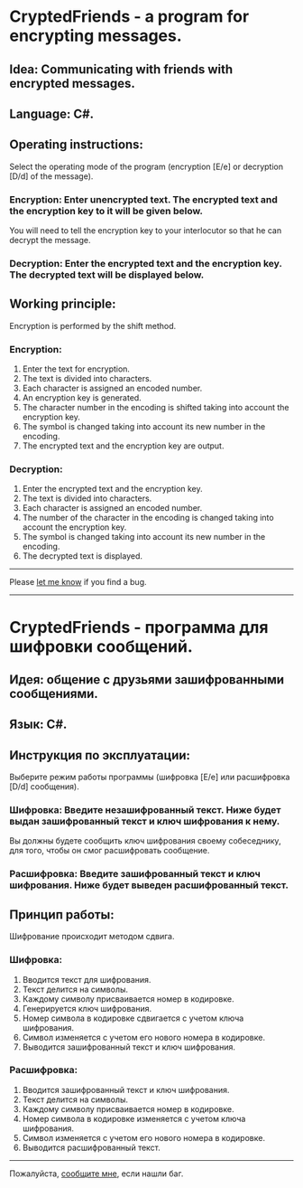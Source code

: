 # CryptedFriends - a program for encrypting messages.

## Idea: Communicating with friends with encrypted messages.

## Language: C#.

## Operating instructions:

Select the operating mode of the program (encryption [E/e] or decryption [D/d] of the message). 

### Encryption: Enter unencrypted text. The encrypted text and the encryption key to it will be given below. 
You will need to tell the encryption key to your interlocutor so that he can decrypt the message.

### Decryption: Enter the encrypted text and the encryption key. The decrypted text will be displayed below.

## Working principle:
Encryption is performed by the shift method.

### Encryption:
1. Enter the text for encryption.
2. The text is divided into characters.
3. Each character is assigned an encoded number.
4. An encryption key is generated.
5. The character number in the encoding is shifted taking into account the encryption key.
6. The symbol is changed taking into account its new number in the encoding.
7. The encrypted text and the encryption key are output.

### Decryption:
1. Enter the encrypted text and the encryption key.
2. The text is divided into characters.
3. Each character is assigned an encoded number.
4. The number of the character in the encoding is changed taking into account the encryption key.
5. The symbol is changed taking into account its new number in the encoding.
6. The decrypted text is displayed.

____
Please [let me know](https://github.com/EvilVolfy/Simple-Encryptor-Decryptor/issues) if you find a bug.
____


# CryptedFriends - программа для шифровки сообщений.

## Идея: общение с друзьями зашифрованными сообщениями.

## Язык: C#.

## Инструкция по эксплуатации:
 
Выберите режим работы программы (шифровка [E/e] или расшифровка [D/d] сообщения). 

### Шифровка: Введите незашифрованный текст. Ниже будет выдан зашифрованный текст и ключ шифрования к нему. 
Вы должны будете сообщить ключ шифрования своему собеседнику, для того, чтобы он смог расшифровать сообщение.

### Расшифровка: Введите зашифрованный текст и ключ шифрования. Ниже будет выведен расшифрованный текст.

## Принцип работы:
Шифрование происходит методом сдвига.

### Шифровка:
1. Вводится текст для шифрования.
2. Текст делится на символы.
3. Каждому символу присваивается номер в кодировке.
4. Генерируется ключ шифрования.
5. Номер символа в кодировке сдвигается с учетом ключа шифрования.
6. Символ изменяется с учетом его нового номера в кодировке.
7. Выводится зашифрованный текст и ключ шифрования.

### Расшифровка:
1. Вводится зашифрованный текст и ключ шифрования.
2. Текст делится на символы.
3. Каждому символу присваивается номер в кодировке.
4. Номер символа в кодировке изменяется с учетом ключа шифрования.
5. Символ изменяется с учетом его нового номера в кодировке.
6. Выводится расшифрованный текст.
 ____
 Пожалуйста, [сообщите мне](https://github.com/EvilVolfy/Simple-Encryptor-Decryptor/issues), если нашли баг.
